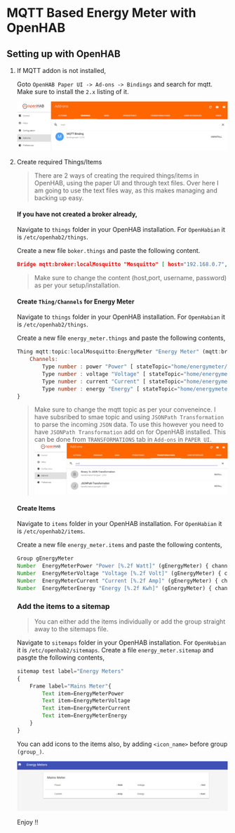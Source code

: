 # MQTT Based Energy Meter with OpenHAB


## Setting up with OpenHAB

1. If MQTT addon is not installed,

    Goto `OpenHAB Paper UI -> Ad-ons -> Bindings` and search for mqtt. Make sure to install the `2.x` listing of it.
        
    ![](Images/binding.PNG)
    
    
2. Create required Things/Items

    > There are 2 ways of creating the required things/items in OpenHAB, using the paper UI and through text files. Over here I am going to use the text files way, as this makes managing and backing up easy.

    #### If you have not created a broker already,
        
    Navigate to  `things` folder in your OpenHAB installation. For `OpenHabian` it is `/etc/openhab2/things`.

    Create a new file `boker.things` and paste the following content.

    ```json
    Bridge mqtt:broker:localMosquitto "Mosquitto" [ host="192.168.0.7", port="1883", secure=false, username="", password="", clientID="A_RANDOM_String" ]
    ```

    > Make sure to change the content (host,port, username, password) as per your setup/installation.

    #### Create `Thing/Channels` for Energy Meter

    Navigate to  `things` folder in your OpenHAB installation. For `OpenHabian` it is `/etc/openhab2/things`.

    Create a new file `energy_meter.things` and paste the following contents,

    ```js
    Thing mqtt:topic:localMosquitto:EnergyMeter "Energy Meter" (mqtt:broker:localMosquitto)  {
        Channels:
            Type number : power "Power" [ stateTopic="home/energymeter/93/data", transformationPattern="JSONPATH:$.POWER" ]
            Type number : voltage "Voltage" [ stateTopic="home/energymeter/93/data", transformationPattern="JSONPATH:$.VOLT" ]
            Type number : current "Current" [ stateTopic="home/energymeter/93/data", transformationPattern="JSONPATH:$.AMP" ]
            Type number : energy "Energy" [ stateTopic="home/energymeter/93/data", transformationPattern="JSONPATH:$.ENERGY" ]
    }
    ```

    >Make sure to change the mqtt topic as per your conveneince. I have subsribed to smae topic and using `JSONPath Transformation` to parse the incoming `JSON` data. To use this however you need to have `JSONPath Transformation` add on for OpenHAB installed. This can be done from `TRANSFORMATIONS` tab in `Add-ons` in `PAPER UI`.![](Images/jsonpath.PNG)


    #### Create Items

     Navigate to  `items` folder in your OpenHAB installation. For `OpenHabian` it is `/etc/openhab2/items`.

    Create a new file `energy_meter.items` and paste the following contents,

    ```js
    Group gEnergyMeter
    Number  EnergyMeterPower "Power [%.2f Watt]" (gEnergyMeter) { channel="mqtt:topic:localMosquitto:EnergyMeter:power" }
    Number  EnergyMeterVoltage "Voltage [%.2f Volt]" (gEnergyMeter) { channel="mqtt:topic:localMosquitto:EnergyMeter:voltage" }
    Number  EnergyMeterCurrent "Current [%.2f Amp]" (gEnergyMeter) { channel="mqtt:topic:localMosquitto:EnergyMeter:current" }
    Number  EnergyMeterEnergy "Energy [%.2f Kwh]" (gEnergyMeter) { channel="mqtt:topic:localMosquitto:EnergyMeter:energy" }
    ```
    ### Add the items to a sitemap 

    > You can either add the items individually or add the group straight away to the sitemaps file.

    Navigate to  `sitemaps` folder in your OpenHAB installation. For `OpenHabian` it is `/etc/openhab2/sitemaps`. Create a file `energy_meter.sitemap` and pasgte the following contents, 

    ```js
    sitemap test label="Energy Meters"
    {	
        Frame label="Mains Meter"{
            Text item=EnergyMeterPower
            Text item=EnergyMeterVoltage
            Text item=EnergyMeterCurrent
            Text item=EnergyMeterEnergy
        }
    }
    ```
    You can add icons to the items also, by adding `<icon_name>` before group `(group_)`.
 
    ![](Images/sitemap.PNG)



    Enjoy !!



    




